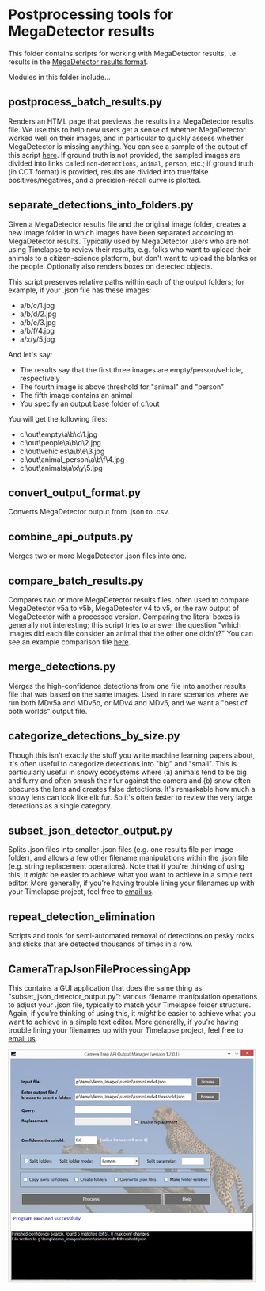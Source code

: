 # Postprocessing tools for MegaDetector results

This folder contains scripts for working with MegaDetector results, i.e. results in the [MegaDetector results format](https://github.com/agentmorris/MegaDetector/tree/main/api/batch_processing#megadetector-batch-output-format).

Modules in this folder include...

## postprocess_batch_results.py

Renders an HTML page that previews the results in a MegaDetector results file. We use this to help new users get a sense of whether MegaDetector worked well on their images, and in particular to quickly assess whether MegaDetector is missing anything.  You can see a sample of the output of this script [here](https://lila.science/public/snapshot_safari_public/snapshot-safari-kar-2022-00-00-v5a.0.0_0.200/).  If ground truth is not provided, the sampled images are divided into links called `non-detections`, `animal`, `person`, etc.; if ground truth (in CCT format) is provided, results are divided into true/false positives/negatives, and a precision-recall curve is plotted. 


## separate_detections_into_folders.py

Given a MegaDetector results file and the original image folder, creates a new image folder in which images have been separated according to MegaDetector results.  Typically used by MegaDetector users who are not using Timelapse to review their results, e.g. folks who want to upload their animals to a citizen-science platform, but don't want to upload the blanks or the people.  Optionally also renders boxes on detected objects.

This script preserves relative paths within each of the output folders; for example, if your .json file has these images:

* a/b/c/1.jpg
* a/b/d/2.jpg
* a/b/e/3.jpg
* a/b/f/4.jpg
* a/x/y/5.jpg

And let's say:

* The results say that the first three images are empty/person/vehicle, respectively
* The fourth image is above threshold for "animal" and "person"
* The fifth image contains an animal
* You specify an output base folder of c:\out

You will get the following files:

* c:\out\empty\a\b\c\1.jpg
* c:\out\people\a\b\d\2.jpg
* c:\out\vehicles\a\b\e\3.jpg
* c:\out\animal_person\a\b\f\4.jpg
* c:\out\animals\a\x\y\5.jpg


## convert_output_format.py

Converts MegaDetector output from .json to .csv.


## combine_api_outputs.py

Merges two or more MegaDetector .json files into one.


## compare_batch_results.py

Compares two or more MegaDetector results files, often used to compare MegaDetector v5a to v5b, MegaDetector v4 to v5, or the raw output of MegaDetector with a processed version.  Comparing the literal boxes is generally not interesting; this script tries to answer the question "which images did each file consider an animal that the other one didn't?"  You can see an example comparison file [here](https://lila.science/public/ena24/ena24-comparison-2022-06-08/).


## merge_detections.py

Merges the high-confidence detections from one file into another results file that was based on the same images.  Used in rare scenarios where we run both MDv5a and MDv5b, or MDv4 and MDv5, and we want a "best of both worlds" output file.


## categorize_detections_by_size.py

Though this isn't exactly the stuff you write machine learning papers about, it's often useful to categorize detections into "big" and "small".  This is particularly useful in snowy ecosystems where (a) animals tend to be big and furry and often smush their fur against the camera and (b) snow often obscures the lens and creates false detections.  It's remarkable how much a snowy lens can look like elk fur.  So it's often faster to review the very large detections as a single category.


## subset_json_detector_output.py

Splits .json files into smaller .json files (e.g. one results file per image folder), and allows a few other filename manipulations within the .json file (e.g. string replacement operations).  Note that if you're thinking of using this, it *might* be easier to achieve what you want to achieve in a simple text editor.  More generally, if you're having trouble lining your filenames up with your Timelapse project, feel free to [email us](mailto:cameratraps@lila.science).


## repeat_detection_elimination

Scripts and tools for semi-automated removal of detections on pesky rocks and sticks that are detected thousands of times in a row.


## CameraTrapJsonFileProcessingApp

This contains a GUI application that does the same thing as "subset_json_detector_output.py": various filename manipulation operations to adjust your .json file, typically to match your Timelapse folder structure.  Again, if you're thinking of using this, it *might* be easier to achieve what you want to achieve in a simple text editor.  More generally, if you're having trouble lining your filenames up with your Timelapse project, feel free to [email us](mailto:cameratraps@lila.science).

<img src="images/CameraTrapJsonManagerApp.jpg" width="500">
